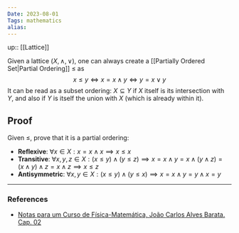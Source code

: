 ```yaml
---
Date: 2023-08-01
Tags: mathematics
alias: 
---
```

up:: [[Lattice]]

Given a lattice $(X, \land, \lor)$, one can always create a [[Partially Ordered Set|Partial Ordering]] $\leq$ as
$$x \leq y \iff x = x \land y \iff y = x \lor y$$
It can be read as a subset ordering: $X \subseteq Y$ if $X$ itself is its intersection with $Y$, and also if $Y$ is itself the union with $X$ (which is already within it).

## Proof
Given $\leq$, prove that it is a partial ordering:
- **Reflexive**: $\forall x \in X: x = x \land x \implies x \leq x$
- **Transitive**: $\forall x, y, z \in X: (x \leq y) \land (y \leq z) \implies x = x \land y = x \land (y \land z) = (x \land y) \land z = x \land z \implies x \leq z$
- **Antisymmetric**: $\forall x, y \in X: (x \leq y) \land (y \leq x) \implies x = x \land y = y \land x = y$

---
### References
- [Notas para um Curso de Física-Matemática, João Carlos Alves Barata. Cap. 02](http://denebola.if.usp.br/~jbarata/Notas_de_aula/arquivos/nc-cap02.pdf)